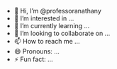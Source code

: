 - 👋 Hi, I’m @professoranathany
- 👀 I’m interested in ...
- 🌱 I’m currently learning ...
- 💞️ I’m looking to collaborate on ...
- 📫 How to reach me ...
- 😄 Pronouns: ...
- ⚡ Fun fact: ...

<!---
professoranathany/professoranathany is a ✨ special ✨ repository because its `README.md` (this file) appears on your GitHub profile.
You can click the Preview link to take a look at your changes.
--->
